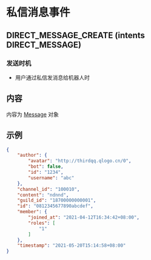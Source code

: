 # 私信消息事件

## DIRECT_MESSAGE_CREATE (intents DIRECT_MESSAGE)

### 发送时机
- 用户通过私信发消息给机器人时

## 内容
内容为 [Message](../openapi/message/model.md#message) 对象

## 示例
```json
{
    "author": {
        "avatar": "http://thirdqq.qlogo.cn/0",
        "bot": false,
        "id": "1234",
        "username": "abc"
    },
    "channel_id": "100010",
    "content": "ndnnd",
    "guild_id": "18700000000001",
    "id": "0812345677890abcdef",
    "member": {
        "joined_at": "2021-04-12T16:34:42+08:00",
        "roles": [
            "1"
        ]
    },
    "timestamp": "2021-05-20T15:14:58+08:00"
}
```

